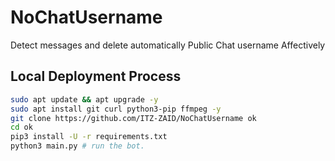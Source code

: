 # NoChatUsername
Detect messages and delete automatically Public Chat username Affectively  


## Local Deployment Process
```sh
sudo apt update && apt upgrade -y
sudo apt install git curl python3-pip ffmpeg -y
git clone https://github.com/ITZ-ZAID/NoChatUsername ok
cd ok
pip3 install -U -r requirements.txt
python3 main.py # run the bot.
```
#
